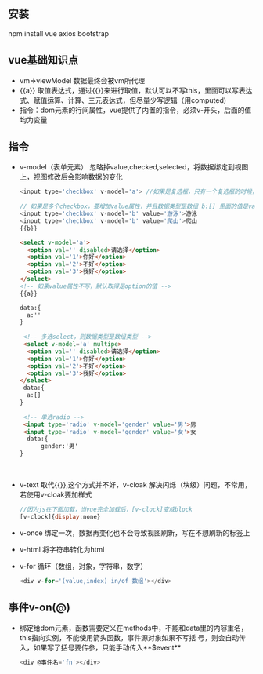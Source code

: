 ## 安装

npm install vue axios bootstrap

## vue基础知识点

- vm=>viewModel 数据最终会被vm所代理
- {{a}} 取值表达式，通过{{}}来进行取值，默认可以不写this，里面可以写表达式、赋值运算、计算、三元表达式，但尽量少写逻辑（用computed)
- 指令：dom元素的行间属性，vue提供了内置的指令，必须v-开头，后面的值均为变量

## 指令

- v-model（表单元素） 忽略掉value,checked,selected，将数据绑定到视图上，视图修改后会影响数据的变化

  ```javascript
  <input type='checkbox' v-model='a'> //如果是复选框，只有一个复选框的时候，会把此值转化成boolean类型，true为选中
   
  // 如果是多个checkbox，要增加value属性，并且数据类型是数组 b:[] 里面的值是value的内容
  <input type='checkbox' v-model='b' value='游泳'>游泳
  <input type='checkbox' v-model='b' value='爬山'>爬山
  {{b}}
  ```

  ```html
  <select v-model='a'>
    <option val='' disabled>请选择</option>
    <option val='1'>你好</option>
    <option val='2'>不好</option>
    <option val='3'>我好</option>
  </select>
  <!-- 如果value属性不写，默认取得是option的值 -->
  {{a}}

  data:{
    a:''
  }
   
   <!-- 多选select，则数据类型是数组类型 -->
   <select v-model='a' multipe>
    <option val='' disabled>请选择</option>
    <option val='1'>你好</option>
    <option val='2'>不好</option>
    <option val='3'>我好</option>
  </select>
   data:{
    a:[]
  }
   
   <!-- 单选radio -->
   <input type='radio' v-model='gender' value='男'>男
   <input type='radio' v-model='gender' value='女'>女
    data:{
    	gender:'男'
  }
  ```

  ​

- v-text 取代{{}},这个方式并不好，v-cloak 解决闪烁（块级）问题，不常用，若使用v-cloak要加样式

  ```javascript
  //因为js在下面加载，当vue完全加载后，[v-clock]变成block
  [v-clock]{display:none}
  ```

- v-once 绑定一次，数据再变化也不会导致视图刷新，写在不想刷新的标签上

- v-html 将字符串转化为html

- v-for 循环（数组，对象，字符串，数字）

  ```javascript
  <div v-for='(value,index) in/of 数组'></div>
  ```

## 事件v-on(@) 

- 绑定给dom元素，函数需要定义在methods中，不能和data里的内容重名，this指向实例，不能使用箭头函数，事件源对象如果不写括 号，则会自动传入，如果写了括号要传参，只能手动传入**$event**

  ```javascript
  <div @事件名='fn'></div>
  ```

  ​